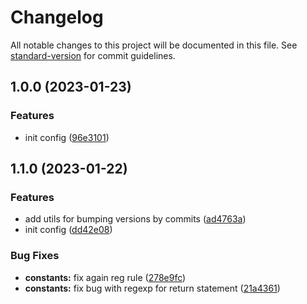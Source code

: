 # Changelog

All notable changes to this project will be documented in this file. See [standard-version](https://github.com/conventional-changelog/standard-version) for commit guidelines.

## 1.0.0 (2023-01-23)


### Features

* init config ([96e3101](https://github.com/whydidoo/eslint-plugin-react-i18next-prettier/commit/96e3101fc18c205e18cfcad97640129f8e3542a8))

## 1.1.0 (2023-01-22)


### Features

* add utils for bumping versions by commits ([ad4763a](https://github.com/whydidoo/eslint-plugin-react-i18next-prettier-ignore/commit/ad4763aff26163f6e3ea280699435911df68c20e))
* init config ([dd42e08](https://github.com/whydidoo/eslint-plugin-react-i18next-prettier-ignore/commit/dd42e08b1e08f51a4365a1956a2aebfddd5ceb5c))


### Bug Fixes

* **constants:** fix again reg rule ([278e9fc](https://github.com/whydidoo/eslint-plugin-react-i18next-prettier-ignore/commit/278e9fcd1aef72d3bd65bc4a4819ef3bc2b3ee7b))
* **constants:** fix bug with regexp for return statement ([21a4361](https://github.com/whydidoo/eslint-plugin-react-i18next-prettier-ignore/commit/21a436141e5bca6699e1b7d18ec1625b1ce84c24))
